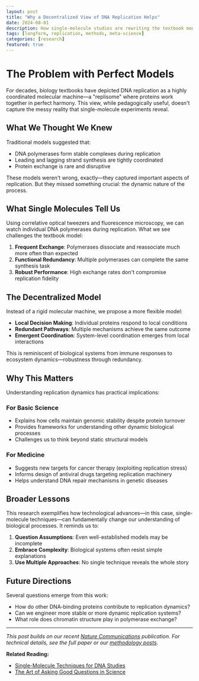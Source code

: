 ```yaml
---
layout: post
title: "Why a Decentralized View of DNA Replication Helps"
date: 2024-08-01
description: How single-molecule studies are rewriting the textbook model of DNA replication
tags: [longform, replication, methods, meta-science]
categories: [research]
featured: true
---
```


# The Problem with Perfect Models

For decades, biology textbooks have depicted DNA replication as a highly coordinated molecular machine—a "replisome" where proteins work together in perfect harmony. This view, while pedagogically useful, doesn't capture the messy reality that single-molecule experiments reveal.

## What We Thought We Knew

Traditional models suggested that:
- DNA polymerases form stable complexes during replication
- Leading and lagging strand synthesis are tightly coordinated
- Protein exchange is rare and disruptive

These models weren't wrong, exactly—they captured important aspects of replication. But they missed something crucial: the dynamic nature of the process.

## What Single Molecules Tell Us

Using correlative optical tweezers and fluorescence microscopy, we can watch individual DNA polymerases during replication. What we see challenges the textbook model:

1. **Frequent Exchange**: Polymerases dissociate and reassociate much more often than expected
2. **Functional Redundancy**: Multiple polymerases can complete the same synthesis task
3. **Robust Performance**: High exchange rates don't compromise replication fidelity

## The Decentralized Model

Instead of a rigid molecular machine, we propose a more flexible model:
- **Local Decision Making**: Individual proteins respond to local conditions
- **Redundant Pathways**: Multiple mechanisms achieve the same outcome
- **Emergent Coordination**: System-level coordination emerges from local interactions

This is reminiscent of biological systems from immune responses to ecosystem dynamics—robustness through redundancy.

## Why This Matters

Understanding replication dynamics has practical implications:

### For Basic Science
- Explains how cells maintain genomic stability despite protein turnover
- Provides frameworks for understanding other dynamic biological processes
- Challenges us to think beyond static structural models

### For Medicine
- Suggests new targets for cancer therapy (exploiting replication stress)
- Informs design of antiviral drugs targeting replication machinery
- Helps understand DNA repair mechanisms in genetic diseases

## Broader Lessons

This research exemplifies how technological advances—in this case, single-molecule techniques—can fundamentally change our understanding of biological processes. It reminds us to:

1. **Question Assumptions**: Even well-established models may be incomplete
2. **Embrace Complexity**: Biological systems often resist simple explanations
3. **Use Multiple Approaches**: No single technique reveals the whole story

## Future Directions

Several questions emerge from this work:
- How do other DNA-binding proteins contribute to replication dynamics?
- Can we engineer more stable or more dynamic replication systems?
- What role does chromatin structure play in polymerase exchange?

---

*This post builds on our recent [Nature Communications](https://www.nature.com/articles/s41467-024-49612-3) publication. For technical details, see the full paper or our [methodology posts](/blog/tag/methods/).*

**Related Reading:**
- [Single-Molecule Techniques for DNA Studies](/blog/2024/methods-overview/)
- [The Art of Asking Good Questions in Science](/blog/2024/scientific-questions/)